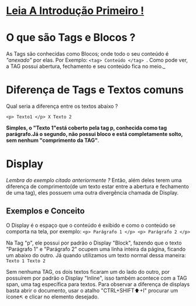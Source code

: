 # [Leia A Introdução Primeiro !](https://github.com/Karlos-Eduardo-Mrqs/Construction-Html-Css-Javascript/blob/Test/Constru%C3%A7%C3%A3o-Html/Modulo%20-%201(Primeiros%20Passos)/ConceitoDeTags-N%C3%BAmero_01/Introdu%C3%A7%C3%A3o.md)
# O que são Tags e Blocos ?
As Tags são conhecidas como Blocos; onde todo o seu conteúdo é _"anexado"_ por elas. Por Exemplo: ``<tag> Conteúdo </tag> ``. Como pode ver, a TAG possui abertura, fechamento e seu conteúdo fica no meio._

# Diferença de Tags e Textos comuns
Qual seria a diferença entre os textos abaixo ?

``<p> Texto1 </p> X Texto 2``

__Simples, o "Texto 1"está coberto pela tag p, conhecida como tag parágrafo.Já o segundo, não possui bloco e está completamente solto, sem nenhum "comprimento da TAG"__.

# Display  
*Lembra do exemplo citado anteriormente ?* Então, além deles terem uma diferença de comprimento(de um texto estar entre a abertura e fechamento de uma tag), eles possuem uma outra divergência chamada de Display.

## Exemplos e Conceito
O Display é o espaço que o conteúdo é exibido e como o conteúdo se comporta na tela, por exemplo:
``<p> Parágrafo 1 </p> <p> Parágrafo 2 </p> ``

Na Tag "p", ele possui por padrão o Display "Block", fazendo que o texto "Parágrafo 1" e "Parágrafo 2" ocupem uma linha inteira da página, ficando um abaixo do outro.
Já quando utilizamos um texto normal dessa maneira: ``Texto 1 Texto 2 ``

Sem nenhuma TAG, os dois textos ficaram um do lado do outro, por possuírem por padrão o Display "Inline", isso também acontece com a TAG span, uma tag específica para textos. Para observar a diferença de displays basta abrir o documento, usar o atalho "CTRL+SHIFT⬆️+I" procurar um ícone↖️ e clicar no elemento desejado.

